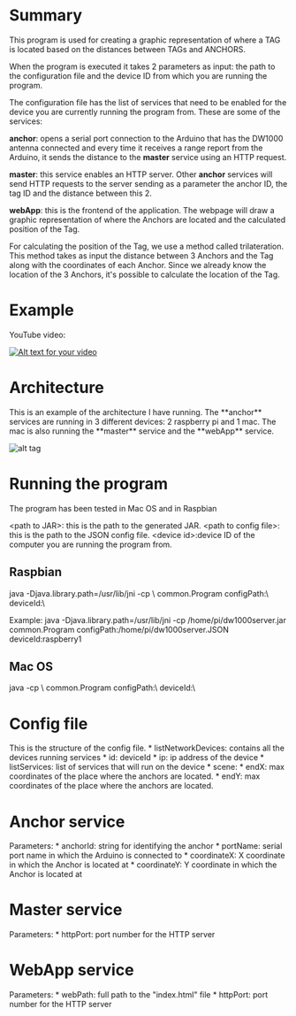 <h1>Summary</h1>
This program is used for creating a graphic representation of where a TAG is located based on the distances between TAGs and ANCHORS.

When the program is executed it takes 2 parameters as input: the path to the configuration file and the device ID from which you are running the program.

The configuration file has the list of services that need to be enabled for the device you are currently running the program from.
These are some of the services:

**anchor**: opens a serial port connection to the Arduino that has the DW1000 antenna connected and every time it receives a range report from the Arduino, it sends the distance to the **master** service using an HTTP request.

**master**: this service enables an HTTP server. Other **anchor** services will send HTTP requests to the server sending as a parameter the anchor ID, the tag ID and the distance between this 2.

**webApp**: this is the frontend of the application. The webpage will draw a graphic representation of where the Anchors are located and the calculated position of the Tag. 

For calculating the position of the Tag, we use a method called trilateration. This method takes as input the distance between 3 Anchors and the Tag along with the coordinates of each Anchor. Since we already know the location of the 3 Anchors, it's possible to calculate the location of the Tag.

<h1>Example</h1>

YouTube video:

[![Alt text for your video](https://img.youtube.com/vi/5WXWx_jxGw8/0.jpg)](https://www.youtube.com/watch?v=5WXWx_jxGw8)


<h1>Architecture</h1>
This is an example of the architecture I have running.
The **anchor** services are running in 3 different devices: 2 raspberry pi and 1 mac.
The mac is also running the **master** service and the **webApp** service.

![alt tag](https://github.com/jogando/dw1000server/blob/master/DW1000Server/doc/HLD.jpg)



<h1>Running the program</h1>
The program has been tested in Mac OS and in Raspbian

\<path to JAR\>: this is the path to the generated JAR.
\<path to config file\>: this is the path to the JSON config file.
\<device id\>:device ID of the computer you are running the program from.

<h2>Raspbian</h2>
java -Djava.library.path=/usr/lib/jni -cp \<path to JAR\> common.Program configPath:\<path to config file\> deviceId:\<device id\>

Example:
java -Djava.library.path=/usr/lib/jni -cp /home/pi/dw1000server.jar common.Program configPath:/home/pi/dw1000server.JSON deviceId:raspberry1

<h2>Mac OS</h2>
java -cp \<path to JAR\> common.Program configPath:\<path to config file\> deviceId:\<device id\>



<h1>Config file</h1>
This is the structure of the config file.
*  listNetworkDevices: contains all the devices running services
  *  id: deviceId
  *  ip: ip address of the device
  *  listServices: list of services that will run on the device
*  scene:
  *  endX: max coordinates of the place where the anchors are located.
  *  endY: max coordinates of the place where the anchors are located.

<h1>Anchor service</h1>
Parameters:
*  anchorId: string for identifying the anchor
*  portName: serial port name in which the Arduino is connected to
*  coordinateX: X coordinate in which the Anchor is located at
*  coordinateY: Y coordinate in which the Anchor is located at

<h1>Master service</h1>
Parameters:
*  httpPort: port number for the HTTP server

<h1>WebApp service</h1>
Parameters:
*  webPath: full path to the "index.html" file
*  httpPort: port number for the HTTP server


